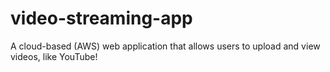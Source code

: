 # video-streaming-app
A cloud-based (AWS) web application that allows users to upload and view videos, like YouTube! 
